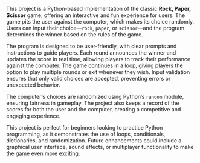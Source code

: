This project is a Python-based implementation of the classic **Rock, Paper, Scissor** game, offering an interactive and fun experience for users. The game pits the user against the computer, which makes its choice randomly. Users can input their choice—`rock`, `paper`, or `scissor`—and the program determines the winner based on the rules of the game.

The program is designed to be user-friendly, with clear prompts and instructions to guide players. Each round announces the winner and updates the score in real time, allowing players to track their performance against the computer. The game continues in a loop, giving players the option to play multiple rounds or exit whenever they wish. Input validation ensures that only valid choices are accepted, preventing errors or unexpected behavior.

The computer’s choices are randomized using Python’s `random` module, ensuring fairness in gameplay. The project also keeps a record of the scores for both the user and the computer, creating a competitive and engaging experience.

This project is perfect for beginners looking to practice Python programming, as it demonstrates the use of loops, conditionals, dictionaries, and randomization. Future enhancements could include a graphical user interface, sound effects, or multiplayer functionality to make the game even more exciting.
